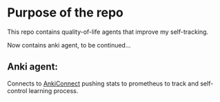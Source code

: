 # Purpose of the repo

This repo contains quality-of-life agents that improve my self-tracking.

Now contains anki agent, to be continued...

## Anki agent:

Connects to [AnkiConnect](https://foosoft.net/projects/anki-connect/) pushing stats to prometheus to track and self-control learning process.

